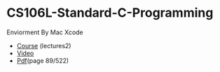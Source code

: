 # CS106L-Standard-C-Programming

Enviorment By Mac Xcode

* [Course](http://web.stanford.edu/class/cs106l/) (lectures2)
* [Video](https://www.youtube.com/channel/UCSqr6y-eaQT_qZJVUm_4QxQ/playlists)
* [Pdf](http://web.stanford.edu/class/cs106l/full_course_reader.pdf)(page 89/522)
